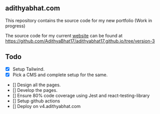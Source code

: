 ## adithyabhat.com

This repository contains the source code for my new portfolio (Work in progress)

The source code for my current [website](https://www.adithyabhat.com) can be found at https://github.com/AdithyaBhat17/adithyabhat17.github.io/tree/version-3

## Todo

- [x] Setup Tailwind.
- [x] Pick a CMS and complete setup for the same.
- [] Design all the pages.
- [] Develop the pages.
- [] Ensure 80% code coverage using Jest and react-testing-library
- [] Setup github actions
- [] Deploy on v4.adithyabhat.com
